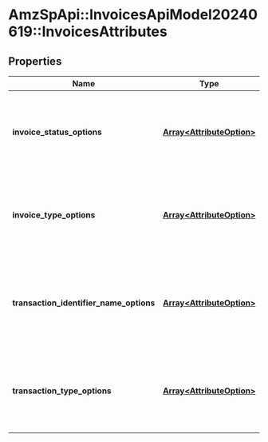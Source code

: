 # AmzSpApi::InvoicesApiModel20240619::InvoicesAttributes

## Properties
Name | Type | Description | Notes
------------ | ------------- | ------------- | -------------
**invoice_status_options** | [**Array&lt;AttributeOption&gt;**](AttributeOption.md) | A list of all the options that are available for the invoice status attribute. | [optional] 
**invoice_type_options** | [**Array&lt;AttributeOption&gt;**](AttributeOption.md) | A list of all the options that are available for the invoice type attribute. | [optional] 
**transaction_identifier_name_options** | [**Array&lt;AttributeOption&gt;**](AttributeOption.md) | A list of all the options that are available for the transaction identifier name attribute. | [optional] 
**transaction_type_options** | [**Array&lt;AttributeOption&gt;**](AttributeOption.md) | A list of all the options that are available for the transaction type attribute. | [optional] 

